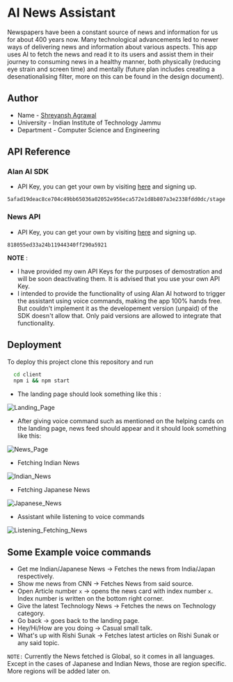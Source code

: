 
# AI News Assistant

Newspapers  have  been  a  constant  source  of news and information for us for about 400 years now. Many technological advancements led to newer ways of delivering news  and  information  about  various  aspects.
This app uses AI to fetch the news and read it to its users and assist them in their journey to consuming news in a healthy manner, both physically (reducing eye strain and screen time) and mentally (future plan includes creating a desenationalising filter, more on this can be found in the design document).




## Author

- Name - [Shreyansh Agrawal](https://www.github.com/Shreyansh-333)
- University - Indian Institute of Technology Jammu
- Department - Computer Science and Engineering



## API Reference

### Alan AI SDK
- API Key, you can get your own by visiting [here](https://alan.app/) and signing up.

```
5afad19deac8ce704c49bb65036a02052e956eca572e1d8b807a3e2338fdd0dc/stage
```

### News API

- API Key, you can get your own by visiting [here](https://newsapi.org/) and signing up.
```
818055ed33a24b11944340ff290a5921
```

__NOTE__ : 
- I have provided my own API Keys for the purposes of demostration and will be soon deactivating them. It is advised that you use your own API Key.
- I intended to provide the functionality of using Alan AI hotword to trigger the assistant using voice commands, making the app 100% hands free. But couldn't implement it as the developement version (unpaid) of the SDK doesn't allow that. Only paid versions are allowed to integrate that functionality.


## Deployment

To deploy this project clone this repository and run

```bash
  cd client
  npm i && npm start
```
- The landing page should look something like this : 

![Landing_Page](https://user-images.githubusercontent.com/79625246/199540449-a6dff4cf-b3f0-4608-9259-8e473cb89d6f.png)

- After giving voice command such as mentioned on the helping cards on the landing page, news feed should appear and it should look something like this:

![News_Page](https://user-images.githubusercontent.com/79625246/199540427-effe897a-b77d-4e15-8882-d7fbe8f7975d.png)

- Fetching Indian News


![Indian_News](https://user-images.githubusercontent.com/79625246/199540440-b40ca387-4e4f-477b-b4e3-aac74db417da.png)

- Fetching Japanese News

![Japanese_News](https://user-images.githubusercontent.com/79625246/199540445-756c5f99-f82c-4f3f-a2b0-abdc66107142.png)

- Assistant while listening to voice commands

![Listening_Fetching_News](https://user-images.githubusercontent.com/79625246/199540452-7a17d5d9-80e3-4f56-b7c4-bd95f0939485.png)


## Some Example voice commands

- Get me Indian/Japanese News -> Fetches the news from India/Japan respectively.
- Show me news from CNN -> Fetches News from said source.
- Open Article number `x` -> opens the news card with index number `x`. Index number is written on the bottom right corner.
- Give the latest Technology News -> Fetches the news on Technology category.
- Go back -> goes back to the landing page.
- Hey/Hi/How are you doing -> Casual small talk.
- What's up with Rishi Sunak -> Fetches latest articles on Rishi Sunak or any said topic.

`NOTE:` Currently the News fetched is Global, so it comes in all languages. Except in the cases of Japanese and Indian News, those are region specific. More regions will be added later on.
